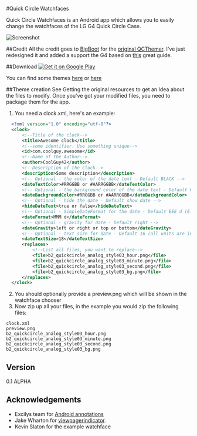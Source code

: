 #Quick Circle Watchfaces

Quick Circle Watchfaces is an Android app which allows you to easily change the watchfaces of the LG G4 Quick Circle Case.

![Screenshot](http://i.imgur.com/VdHHiPWl.jpg)

##Credit
All the credit goes to [BigBoot](https://github.com/BigBoot) for the [original QCThemer](https://github.com/BigBoot/qcthemer).
I've just redesigned it and added a support the G4 based on [this](https://lyingdragonblog.wordpress.com/2015/08/06/how-to-create-quick-circle-clock-faces-using-other-apps/?preview_id=50) great guide.

##Download
<a href="https://play.google.com/store/apps/details?id=com.yoavst.quickcirclewatchfaces">
  <img alt="Get it on Google Play"
       src="https://developer.android.com/images/brand/en_generic_rgb_wo_45.png" />
</a>

You can find some themes [here](https://qcthemer.net/) or [here](http://forum.xda-developers.com/lg-g3/themes-apps/quick-circle-watches-t2906614)

##Theme creation
See Getting the original resources to get an Idea about the files to modify.
Once you've got your modified files, you need to package them for the app.

1. You need a clock.xml, here's an example:

```xml
  <?xml version="1.0" encoding="utf-8"?>
  <clock>
      <!--Title of the clock-->
      <title>Awesome clock</title>
      <!--some identifier. Use something unique-->
      <id>com.coolguy.awesome</id>
      <!--Name of the Author-->
      <author>CoolGuy42</author>
      <!--Description of the clock-->
      <description>Some description</description>
      <!-- Optional - the color of the date text - Default BLACK -->
      <dateTextColor>#RRGGBB or #AARRGGBB</dateTextColor>
      <!-- Optional - the background color of the date text - Default GRAY -->
      <dateBackgroundColor>#RRGGBB or #AARRGGBB</dateBackgroundColor>
      <!-- Optional - hide the date - Default show date -->
      <hideDateText>true or false</hideDateText>
      <!-- Optional - SimpleDateFormat for the date - Default EEE d (E.G: Fri 21)-->
      <dateFormat>MMM d</dateFormat>
      <!-- Optional - gravity for date - Default right -->
      <dateGravity>left or right or top or bottom</dateGravity>
      <!-- Optional - text size for date - Default 16 (all units are in sp)-->
      <dateTextSize>18</dateTextSize>
      <replaces>
		  <!--List all files, you want to replace-->
          <file>b2_quickcircle_analog_style03_hour.png</file>
          <file>b2_quickcircle_analog_style03_minute.png</file>
          <file>b2_quickcircle_analog_style03_second.png</file>
          <file>b2_quickcircle_analog_style03_bg.png</file>
      </replaces>
  </clock>
 ```
2. You should optionally provide a preview.png which will be shown in the watchface chooser
3. Now zip up all your files, in the example you would zip the following files:
```
clock.xml
preview.png
b2_quickcircle_analog_style03_hour.png
b2_quickcircle_analog_style03_minute.png
b2_quickcircle_analog_style03_second.png
b2_quickcircle_analog_style03_bg.png
```

## Version
0.1 ALPHA

## Acknowledgements
* Excilys team for [Android annotations](https://github.com/excilys/androidannotations/wiki)
* Jake Wharton for [viewpagerindicator](http://viewpagerindicator.com/).
* Kevin Slaton for the example watchface
